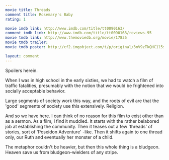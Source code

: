 ```yaml
---
movie title: Threads
comment title: Rosemary's Baby
rating: 1

movie imdb link: http://www.imdb.com/title/tt0090163/
comment imdb link: http://www.imdb.com/title/tt0090163/reviews-95
movie tmdb link: http://www.themoviedb.org/movie/17835
movie tmdb trailer: 
movie tmdb poster: http://cf2.imgobject.com/t/p/original/3nV9zTkQHC1l5seJGKRf2AeK56S.jpg

layout: comment
---
```


Spoilers herein.

When I was in high school in the early sixties, we had to watch a film of traffic fatalities,  presumably with the notion that we would be frightened into socially acceptable  behavior. 

Large segments of society work this way, and the roots of evil are that the 'good'  segments of society use this extensively. Religion.

And so we have here. I can think of no reason for this film to exist other than as a  sermon. As a film, I find it muddled. It starts with the rather belabored job at establishing  the community. Then it teases out a few 'threads' of stories, sort of 'Poseidon  Adventure' -like. Then it shifts again to one thread only, our Ruth and eventually her  monster of a child. 

The metaphor couldn't be heavier, but then this whole thing is a bludgeon. Heaven save  us from bludgeon-wielders of any stripe.